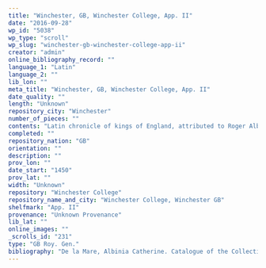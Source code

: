 ```yaml
---
title: "Winchester, GB, Winchester College, App. II"
date: "2016-09-28"
wp_id: "5038"
wp_type: "scroll"
wp_slug: "winchester-gb-winchester-college-app-ii"
creator: "admin"
online_bibliography_record: ""
language_1: "Latin"
language_2: ""
lib_lon: ""
meta_title: "Winchester, GB, Winchester College, App. II"
date_quality: ""
length: "Unknown"
repository_city: "Winchester"
number_of_pieces: ""
contents: "Latin chronicle of kings of England, attributed to Roger Alban (or of St. Albans). Text is Lyell E."
completed: ""
repository_nation: "GB"
orientation: ""
description: ""
prov_lon: ""
date_start: "1450"
prov_lat: ""
width: "Unknown"
repository: "Winchester College"
repository_name_and_city: "Winchester College, Winchester GB"
shelfmark: "App. II"
provenance: "Unknown Provenance"
lib_lat: ""
online_images: ""
_scrolls_id: "231"
type: "GB Roy. Gen."
bibliography: "De la Mare, Albinia Catherine. Catalogue of the Collection of Medieval Manuscripts Bequeathed to the Bodleian Library, Oxford by James P. R. Lyell. Oxford: Clarendon P., 1971. p.85"
---
```




